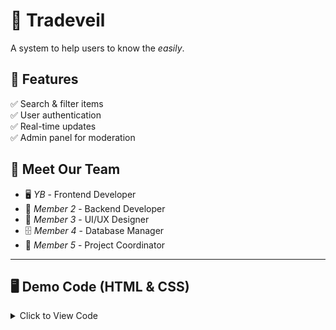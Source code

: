 # 🔴 Tradeveil 

A system to help users to know the  *easily*.  

## 🚀 Features  
✅ Search & filter items  
✅ User authentication  
✅ Real-time updates  
✅ Admin panel for moderation  

## 👥 Meet Our Team  
- 🖥 *YB* - Frontend Developer  
- 💾 *Member 2* - Backend Developer  
- 🎨 *Member 3* - UI/UX Designer  
- 🗄 *Member 4* - Database Manager  
- 📌 *Member 5* - Project Coordinator  

---

## 🖥 Demo Code (HTML & CSS)  
<details>
  <summary>Click to View Code</summary>

  ```html
  <!DOCTYPE html>
  <html lang="en">
  <head>
      <meta charset="UTF-8">
      <meta name="viewport" content="width=device-width, initial-scale=1.0">
      <title>Lost & Found System</title>
  </head>
  <body style="font-family: Arial, sans-serif; text-align: center; padding: 20px; background-color: #f8f9fa;">
      <h1 style="color: #007bff;">📌 Lost & Found System</h1>
      <p>A system to help users report and find lost items easily.</p>

      <h2>🚀 Features</h2>
      <ul style="text-align: left; display: inline-block;">
          <li>✅ Report lost & found items</li>
          <li>✅ Search & filter items</li>
          <li>✅ User authentication</li>
          <li>✅ Real-time updates</li>
          <li>✅ Admin panel for moderation</li>
      </ul>

      <h2>👥 Meet Our Team</h2>
      <div style="background: #007bff; color: white; padding: 10px; margin: 5px; display: inline-block;">🖥 YB - Frontend Developer</div>
      <div style="background: #007bff; color: white; padding: 10px; margin: 5px; display: inline-block;">💾 Member 2 - Backend Developer</div>
      <div style="background: #007bff; color: white; padding: 10px; margin: 5px; display: inline-block;">🎨 Member 3 - UI/UX Designer</div>
      <div style="background: #007bff; color: white; padding: 10px; margin: 5px; display: inline-block;">🗄 Member 4 - Database Manager</div>
      <div style="background: #007bff; color: white; padding: 10px; margin: 5px; display: inline-block;">📌 Member 5 - Project Coordinator</div>
  </body>
  </html>

